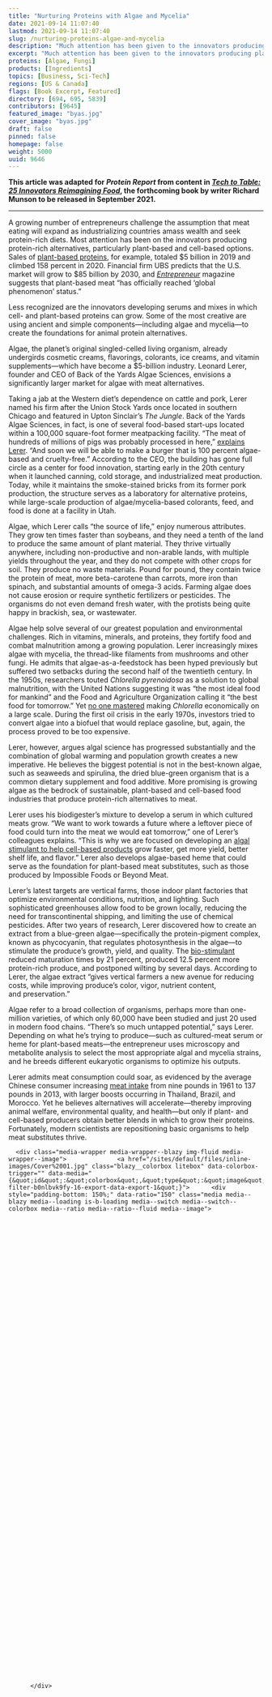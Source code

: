 ```yaml
---
title: "Nurturing Proteins with Algae and Mycelia"
date: 2021-09-14 11:07:40
lastmod: 2021-09-14 11:07:40
slug: /nurturing-proteins-algae-and-mycelia
description: "Much attention has been given to the innovators producing plant- and cell-based alternatives to traditionally animal-based foods, but less recognized are the ones developing serums and mixes in which those proteins can grow. Some of the most creative are using ancient and simple components—including algae and mycelia—to make the foundations for animal protein alternatives."
excerpt: "Much attention has been given to the innovators producing plant- and cell-based alternatives to traditionally animal-based foods, but less recognized are the ones developing serums and mixes in which those proteins can grow. Some of the most creative are using ancient and simple components—including algae and mycelia—to make the foundations for animal protein alternatives."
proteins: [Algae, Fungi]
products: [Ingredients]
topics: [Business, Sci-Tech]
regions: [US & Canada]
flags: [Book Excerpt, Featured]
directory: [694, 695, 5839]
contributors: [9645]
featured_image: "byas.jpg"
cover_image: "byas.jpg"
draft: false
pinned: false
homepage: false
weight: 5000
uuid: 9646
---
```

<p><strong>This article was adapted for <em>Protein Report</em> from content in <a href="https://www.richardmunson.com/book/tech-to-table" target="_blank"><em>Tech to Table: 25 Innovators Reimagining Food</em></a>, the forthcoming book by writer Richard Munson to be released in September 2021.</strong></p>

<hr />
<p>A growing number of entrepreneurs challenge the assumption that meat eating will expand as industrializing countries amass wealth and seek protein-rich diets. Most attention has been on the innovators producing protein-rich alternatives, particularly plant-based and cell-based options. Sales of <a href="https://www.foodnavigator-usa.com/Article/2020/04/06/How-is-coronavirus-impacting-plant-based-meat-Impossible-Foods-weighs-in">plant-based proteins</a>, for example, totaled $5 billion in 2019 and climbed 158 percent in 2020. Financial firm UBS predicts that the U.S. market will grow to $85 billion by 2030, and <a href="https://www.entrepreneur.com/article/346116#:~:text=Plant-based%20Meat%20Has%20Officially%20Reached%20%27Global%20Phenomenon%27%20Status,and%20eating.%20Image%20credit%3A%20milan2099%20%7C%20Getty%20Images"><em>Entrepreneur</em></a> magazine suggests that plant-based meat “has officially reached ‘global phenomenon’ status.”</p>

<p>Less recognized are the innovators developing serums and mixes in which cell- and plant-based proteins can grow. Some of the most creative are using ancient and simple components—including algae and mycelia—to create the foundations for animal protein alternatives.</p>

<p>Algae, the planet’s original singled-celled living organism, already undergirds cosmetic creams, flavorings, colorants, ice creams, and vitamin supplements—which have become a $5-billion industry. Leonard Lerer, founder and CEO of Back of the Yards Algae Sciences, envisions a significantly larger market for algae with meat alternatives.</p>

<p>Taking a jab at the Western diet’s dependence on cattle and pork, Lerer named his firm after the Union Stock Yards once located in southern Chicago and featured in Upton Sinclair’s <em>The Jungle</em>. Back of the Yards Algae Sciences, in fact, is one of several food-based start-ups located within a 100,000 square-foot former meatpacking facility. “The meat of hundreds of millions of pigs was probably processed in here,” <a href="https://www.nytimes.com/2019/09/21/climate/circular-food-economy-sustainable.html">explains Lerer</a>. “And soon we will be able to make a burger that is 100 percent algae-based and cruelty-free.” According to the CEO, the building has gone full circle as a center for food innovation, starting early in the 20th century when it launched canning, cold storage, and industrialized meat production. Today, while it maintains the smoke-stained bricks from its former pork production, the structure serves as a laboratory for alternative proteins, while large-scale production of algae/mycelia-based colorants, feed, and food is done at a facility in Utah.</p>

<p>Algae, which Lerer calls “the source of life,” enjoy numerous attributes. They grow ten times faster than soybeans, and they need a tenth of the land to produce the same amount of plant material. They thrive virtually anywhere, including non-productive and non-arable lands, with multiple yields throughout the year, and they do not compete with other crops for soil. They produce no waste materials. Pound for pound, they contain twice the protein of meat, more beta-carotene than carrots, more iron than spinach, and substantial amounts of omega-3 acids. Farming algae does not cause erosion or require synthetic fertilizers or pesticides. The organisms do not even demand fresh water, with the protists being quite happy in brackish, sea, or wastewater.</p>

<p>Algae help solve several of our greatest population and environmental challenges. Rich in vitamins, minerals, and proteins, they fortify food and combat malnutrition among a growing population. Lerer increasingly mixes algae with mycelia, the thread-like filaments from mushrooms and other fungi. He admits that algae-as-a-feedstock has been hyped previously but suffered two setbacks during the second half of the twentieth century. In the 1950s, researchers touted <em>Chlorella pyrenoidosa</em> as a solution to global malnutrition, with the United Nations suggesting it was “the most ideal food for mankind” and the Food and Agriculture Organization calling it “the best food for tomorrow.” Yet <a href="https://www.jstor.org/stable/3106856">no one mastered</a> making <em>Chlorella</em> economically on a large scale. During the first oil crisis in the early 1970s, investors tried to convert algae into a biofuel that would replace gasoline, but, again, the process proved to be too expensive.</p>

<p>Lerer, however, argues algal science has progressed substantially and the combination of global warming and population growth creates a new imperative. He believes the biggest potential is not in the best-known algae, such as seaweeds and spirulina, the dried blue-green organism that is a common dietary supplement and food additive. More promising is growing algae as the bedrock of sustainable, plant-based and cell-based food industries that produce protein-rich alternatives to meat.</p>

<p>Lerer uses his biodigester’s mixture to develop a serum in which cultured meats grow. “We want to work towards a future where a leftover piece of food could turn into the meat we would eat tomorrow,” one of Lerer’s colleagues explains. “This is why we are focused on developing an <a href="https://agfundernews.com/afn-introduces-singene-and-back-of-the-yards-algae-sciences.html">algal stimulant to help cell-based products</a> grow faster, get more yield, better shelf life, and flavor.” Lerer also develops algae-based heme that could serve as the foundation for plant-based meat substitutes, such as those produced by Impossible Foods or Beyond Meat.</p>

<p>Lerer’s latest targets are vertical farms, those indoor plant factories that optimize environmental conditions, nutrition, and lighting. Such sophisticated greenhouses allow food to be grown locally, reducing the need for transcontinental shipping, and limiting the use of chemical pesticides. After two years of research, Lerer discovered how to create an extract from a blue-green algae—specifically the protein-pigment complex, known as phycocyanin, that regulates photosynthesis in the algae—to stimulate the produce’s growth, yield, and quality. The <a href="https://www.preprints.org/manuscript/202011.0354/v1">bio-stimulant</a> reduced maturation times by 21 percent, produced 12.5 percent more protein-rich produce, and postponed wilting by several days. According to Lerer, the algae extract “gives vertical farmers a new avenue for reducing costs, while improving produce’s color, vigor, nutrient content, and preservation.”</p>

<p>Algae refer to a broad collection of organisms, perhaps more than one-million varieties, of which only 60,000 have been studied and just 20 used in modern food chains. “There’s so much untapped potential,” says Lerer. Depending on what he’s trying to produce—such as cultured-meat serum or heme for plant-based meats—the entrepreneur uses microscopy and metabolite analysis to select the most appropriate algal and mycelia strains, and he breeds different eukaryotic organisms to optimize his outputs.</p>

<p>Lerer admits meat consumption could soar, as evidenced by the average Chinese consumer increasing <a href="https://www.economist.com/international/2019/05/04/global-meat-eating-is-on-the-rise-bringing-surprising-benefits">meat intake</a> from nine pounds in 1961 to 137 pounds in 2013, with larger boosts occurring in Thailand, Brazil, and Morocco. Yet he believes alternatives will accelerate—thereby improving animal welfare, environmental quality, and health—but only if plant- and cell-based producers obtain better blends in which to grow their proteins. Fortunately, modern scientists are repositioning basic organisms to help meat substitutes thrive.</p>

<p>




      <div class="media-wrapper media-wrapper--blazy img-fluid media-wrapper--image">              <a href="/sites/default/files/inline-images/Cover%2001.jpg" class="blazy__colorbox litebox" data-colorbox-trigger="" data-media="{&quot;id&quot;:&quot;colorbox&quot;,&quot;type&quot;:&quot;image&quot;,&quot;width&quot;:1000,&quot;height&quot;:1500,&quot;rel&quot;:&quot;blazy-filter-b0nlbvk9fy-16-export-data-export-1&quot;}">      <div style="padding-bottom: 150%;" data-ratio="150" class="media media--blazy media--loading is-b-loading media--switch media--switch--colorbox media--ratio media--ratio--fluid media--image">
<img alt="Tech to Table book cover" title="Cover 01.jpg" class="media__image media__element b-lazy img-fluid" data-entity-uuid="b52a1510-24a8-4ccc-b081-edaaa75b434d" data-src="/sites/default/files/styles/1200x900_4_3/public/inline-images/Cover%2001.jpg?itok=KnJ1EMhU" src="data:image/svg+xml;charset=utf-8,%3Csvg%20xmlns%3D'http%3A%2F%2Fwww.w3.org%2F2000%2Fsvg'%20viewBox%3D'0%200%20600%20900'%2F%3E" width="600" height="900" loading="lazy" typeof="foaf:Image" />
        <span class="media__icon media__icon--litebox"></span></div>
  </a>

                
          </div>  
  
</p>
